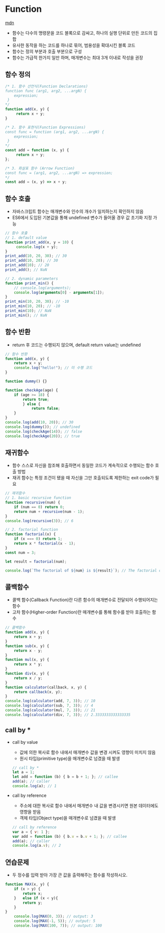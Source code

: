 # Function

[mdn](https://developer.mozilla.org/ko/docs/Web/JavaScript/Reference/Functions)

- 함수는 다수의 명령문을 코드 블록으로 감싸고, 하나의 실행 단위로 만든 코드의 집합
- 유사한 동작을 하는 코드를 하나로 묶어, 범용성을 확대시킨 블록 코드
- 함수는 정의 부분과 호출 부분으로 구성
- 함수는 가급적 한가지 일만 하며, 매개변수는 최대 3개 이내로 작성을 권장

## 함수 정의

```jsx
/* 1. 함수 선언식(Function Declarations) 
function func (arg1, arg2, ...argN) {
	expression;
 }
*/
function add(x, y) {
	 return x + y;
}

/* 2. 함수 표현식(Function Expressions) 
const func = function (arg1, arg2, ...argN) {
	expression;
 }
*/
const add = function (x, y) {
	 return x + y;
};

/* 3. 화살표 함수 (Arrow Function)
const func = (arg1, arg2, ...argN) => expression; 
*/
const add = (x, y) => x + y;
```

## 함수 호출

- 자바스크립트 함수는 매개변수와 인수의 개수가 일치하는지 확인하지 않음
- ES6에서 도입된 기본값을 통해 undefined 변수가 들어올 경우 값 초기화 지정 가능

```jsx
// 함수 호출
// 1. default value
function print_add(x, y = 10) {
	 console.log(x + y);
}
print_add(10, 20, 30); // 30
print_add(10, 20); // 30
print_add(10); // 20
print_add(); // NaN

// 2. dynamic parameters 
function print_min() {
	// console.log(arguments);
	console.log(arguments[0] - arguments[1]);
}
print_min(10, 20, 30); // -10
print_min(10, 20); // -10
print_min(10); // NaN
print_min(); // NaN
```

## 함수 반환

- return 후 코드는 수행되지 않으며, default return value는 undefined

```jsx
// 함수 반환
function add(x, y) {
	return x + y;
	console.log("hello!"); // 미 수행 코드 
}

function dummy() {} 

function checkAge(age) {
	if (age >= 18) { 
		return true;
		} else { 
			return false;
	} 
}
console.log(add(10, 20)); // 30
console.log(dummy()); // undefined
console.log(checkAge(14)); // false
console.log(checkAge(20)); // true
```

## 재귀함수

- 함수 스스로 자신을 참조해 호출하면서 동일한 코드가 계속적으로 수행되는 함수 호출 방법
- 재귀 함수는 특정 조건이 됐을 때 자신을 그만 호출되도록 제한하는 exit code가 필요

```jsx
// 재귀함수
// 1. basic recursive function 
function recursive(num) {
	if (num == 0) return 0;
	return num + recursive(num - 1); 
}
console.log(recursive(3)); // 6 

// 2. factorial function
function factorial(x) {
	if (x === 0) return 1; 
	return x * factorial(x - 1);
}
const num = 3;

let result = factorial(num);

console.log(`The factorial of ${num} is ${result}`); // The factorial of 3 is 6
```

## 콜백함수

- 콜백 함수(Callback Function)란 다른 함수의 매개변수로 전달되어 수행되어지는 함수
- 고차 함수(Higher-order Function)란 매개변수를 통해 함수를 받아 호출하는 함수

```jsx
// 콜백함수
function add(x, y) { 
	return x + y;
}
function sub(x, y) { 
	return x - y;
}
function mul(x, y) { 
	return x * y;
}
function div(x, y) { 
	return x / y;
}
function calculator(callback, x, y) { 
	return callback(x, y);
}
console.log(calculator(add, 7, 3)); // 10
console.log(calculator(sub, 7, 3)); // 4
console.log(calculator(mul, 7, 3)); // 21
console.log(calculator(div, 7, 3)); // 2.3333333333333335
```

## call by *

- call by value
    - 값에 의한 복사로 함수 내에서 매개변수 값을 변경 시켜도 영향이 미치지 않음
    - 원시 타입(primitive type)을 매개변수로 넘겼을 때 발생

    ```jsx
    // call by *
    let a = 1;
    let add = function (b) { b = b + 1; }; // callee 
    add(a); // caller
    console.log(a); // 1
    ```

- call by reference
    - 주소에 대한 복사로 함수 내에서 매개변수 내 값을 변경시키면 원본 데이터에도 영향을 받음
    - 객체 타입(Object type)을 매개변수로 넘겼을 때 발생

    ```jsx
    // call by reference
    var a = { v: 1 };
    var add = function (b) { b.v = b.v + 1; }; // callee 
    add(a); // caller
    console.log(a.v); // 2
    ```

## 연습문제

- 두 정수를 입력 받아 가장 큰 값을 출력해주는 함수를 작성하시오.

```jsx
function MAX(x, y) {
	if (x > y) {
		return x;
	}	else if (x < y){
		return y;
	}
}
	console.log(MAX(0, 3)); // output: 3
	console.log(MAX(-1, 5)); // output: 5
	console.log(MAX(100, 7)); // output: 100
```
